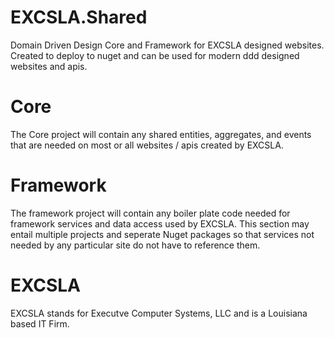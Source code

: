# EXCSLA.Shared
Domain Driven Design Core and Framework for EXCSLA designed websites. Created to deploy to nuget and can be used for modern ddd designed websites and apis.

# Core
The Core project will contain any shared entities, aggregates, and events that are needed on most or all websites / apis created by EXCSLA.

# Framework
The framework project will contain any boiler plate code needed for framework services and data access used by EXCSLA. This section may entail multiple projects and seperate Nuget packages so that services not needed by any particular site do not have to reference them.

# EXCSLA
EXCSLA stands for Executve Computer Systems, LLC and is a Louisiana based IT Firm.
